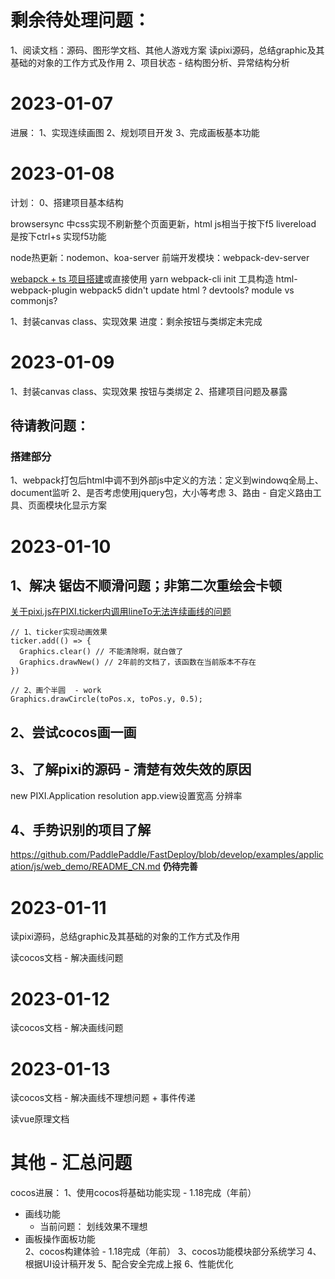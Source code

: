 # 剩余待处理问题：
1、阅读文档：源码、图形学文档、其他人游戏方案
读pixi源码，总结graphic及其基础的对象的工作方式及作用
2、项目状态 - 结构图分析、异常结构分析


# 2023-01-07
进展：
1、实现连续画图
2、规划项目开发
3、完成画板基本功能
# 2023-01-08
计划：
0、搭建项目基本结构

browsersync 中css实现不刷新整个页面更新，html js相当于按下f5
livereload 是按下ctrl+s 实现f5功能

node热更新：nodemon、koa-server
前端开发模块：webpack-dev-server

[webapck + ts 项目搭建](https://juejin.cn/post/6844904058512228359#heading-3)或直接使用 yarn webpack-cli init 工具构造
html-webpack-plugin webpack5 didn't update html ?
devtools?
module vs commonjs?


1、封装canvas class、实现效果
进度：剩余按钮与类绑定未完成

# 2023-01-09
1、封装canvas class、实现效果
按钮与类绑定
2、搭建项目问题及暴露


## 待请教问题：
### 搭建部分
1、webpack打包后html中调不到外部js中定义的方法：定义到windowq全局上、document监听
2、是否考虑使用jquery包，大小等考虑
3、路由 - 自定义路由工具、页面模块化显示方案

# 2023-01-10
## 1、解决 锯齿不顺滑问题；非第二次重绘会卡顿
[关于pixi.js在PIXI.ticker内调用lineTo无法连续画线的问题](https://www.proyy.com/6977220003233792008.html)
```
// 1、ticker实现动画效果 
ticker.add(() => {
  Graphics.clear() // 不能清除啊，就白做了
  Graphics.drawNew() // 2年前的文档了，该函数在当前版本不存在
})

// 2、画个半圆  - work
Graphics.drawCircle(toPos.x, toPos.y, 0.5);
```

## 2、尝试cocos画一画

## 3、了解pixi的源码 - 清楚有效失效的原因
new PIXI.Application    resolution    app.view设置宽高 分辨率

## 4、手势识别的项目了解
https://github.com/PaddlePaddle/FastDeploy/blob/develop/examples/application/js/web_demo/README_CN.md
__仍待完善__

# 2023-01-11
读pixi源码，总结graphic及其基础的对象的工作方式及作用

读cocos文档 - 解决画线问题

# 2023-01-12

读cocos文档 - 解决画线问题

# 2023-01-13

读cocos文档 - 解决画线不理想问题 + 事件传递

读vue原理文档

# 其他 - 汇总问题
cocos进展：
1、使用cocos将基础功能实现 - 1.18完成（年前）
  - 画线功能
    - 当前问题：
      划线效果不理想
  - 画板操作面板功能    
2、cocos构建体验 - 1.18完成（年前）
3、cocos功能模块部分系统学习
4、根据UI设计稿开发
5、配合安全完成上报
6、性能优化
